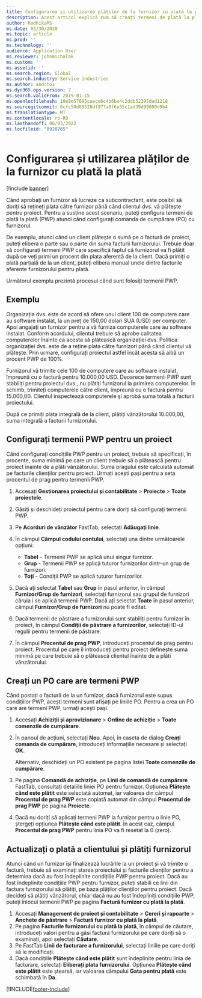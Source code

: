 ```yaml
---
title: Configurarea și utilizarea plăților de la furnizor cu plată la plată
description: Acest articol explică cum să creați termeni de plată la plată (PWP), astfel încât să puteți elibera plăți parțiale de la furnizor, pe baza plăților clienților.
author: RadhikaRS
ms.date: 03/30/2020
ms.topic: article
ms.prod: ''
ms.technology: ''
audience: Application User
ms.reviewer: johnmichalak
ms.custom: ''
ms.assetid: ''
ms.search.region: Global
ms.search.industry: Service industries
ms.author: andchoi
ms.dyn365.ops.version: 7
ms.search.validFrom: 2019-01-15
ms.openlocfilehash: 10e8e57695caece6c4b6ba4c2ddb52395dad1218
ms.sourcegitcommit: 6cfc50d89528df977a8f6a55c1ad39d99800d9b4
ms.translationtype: MT
ms.contentlocale: ro-RO
ms.lasthandoff: 06/03/2022
ms.locfileid: "8920765"
---
```

# <a name="set-up-and-use-pay-when-paid-vendor-payments"></a>Configurarea și utilizarea plăților de la furnizor cu plată la plată

[!include [banner](../includes/banner.md)]

Când aprobați un furnizor să lucreze ca subcontractant, este posibil să doriți să rețineți plata către furnizor până când clientul dvs. vă plătește pentru proiect. Pentru a susține acest scenariu, puteți configura termeni de plată la plată (PWP) atunci când configurați comanda de cumpărare (PO) cu furnizorul.

De exemplu, atunci când un client plătește o sumă pe o factură de proiect, puteți elibera o parte sau o parte din suma facturii furnizorului. Trebuie doar să configurați termeni PWP care specifică faptul că furnizorul va fi plătit după ce veți primi un procent din plata aferentă de la client. Dacă primiți o plată parțială de la un client, puteți elibera manual unele dintre facturile aferente furnizorului pentru plată.

Următorul exemplu prezintă procesul când sunt folosiți termenii PWP.

## <a name="example"></a>Exemplu

Organizația dvs. este de acord să ofere unui client 100 de computere care au software instalat, la un preț de 150,00 dolari SUA (USD) per computer. Apoi angajați un furnizor pentru a vă furniza computerele care au software instalat. Conform acordului, clientul trebuie să aprobe calitatea computerelor înainte ca acesta să plătească organizației dvs. Politica organizației dvs. este de a reține plata către furnizori până când clientul vă plătește. Prin urmare, configurați proiectul astfel încât acesta să aibă un procent PWP de 100%.

Furnizorul vă trimite cele 100 de computere care au software instalat, împreună cu o factură pentru 10.000,00 USD. Deoarece termenii PWP sunt stabiliți pentru proiectul dvs., nu plătiți furnizorul la primirea computerelor. În schimb, trimiteți computerele către client, împreună cu o factură pentru 15.000,00. Clientul inspectează computerele și aprobă suma totală a facturii proiectului.

După ce primiți plata integrală de la client, plătiți vânzătorului 10.000,00, suma integrală a facturii furnizorului.

## <a name="set-up-pwp-terms-for-a-project"></a>Configurați termenii PWP pentru un proiect

Când configurați condițiile PWP pentru un proiect, trebuie să specificați, în procente, suma minimă pe care un client trebuie să o plătească pentru proiect înainte de a plăti vânzătorului. Suma pragului este calculată automat pe facturile clienților pentru proiect. Urmați acești pași pentru a seta procentul de prag pentru termenii PWP.

1. Accesați **Gestionarea proiectului și contabilitate** \> **Proiecte** \> **Toate proiectele**.
2. Găsiți și deschideți proiectul pentru care doriți să configurați termenii PWP.
3. Pe **Acorduri de vânzător** FastTab, selectați **Adăugați linie**.
3. În câmpul **Câmpul codului contului**, selectați una dintre următoarele opțiuni:

    - **Tabel** - Termenii PWP se aplică unui singur furnizor.
    - **Grup** - Termenii PWP se aplică tuturor furnizorilor dintr-un grup de furnizori.
    - **Toți** - Condiții PWP se aplică tuturor furnizorilor.

4. Dacă ați selectat **Tabel** sau **Grup** în pasul anterior, în câmpul **Furnizor/Grup de furnizori**, selectați furnizorul sau grupul de furnizori căruia i se aplică termenii PWP. Dacă ați selectat **Toate** în pasul anterior, câmpul **Furnizor/Grup de furnizori** nu poate fi editat.
5. Dacă termenii de păstrare a furnizorului sunt stabiliți pentru furnizor în proiect, în câmpul **Condiții de păstrare a furnizorilor**, selectați ID-ul regulii pentru termenii de păstrare.
6. În câmpul **Procentul de prag PWP**, introduceți procentul de prag pentru proiect. Procentul pe care îl introduceți pentru proiect definește suma minimă pe care trebuie să o plătească clientul înainte de a plăti vânzătorului.

## <a name="create-a-po-that-has-pwp-terms"></a>Creați un PO care are termeni PWP

Când postați o factură de la un furnizor, dacă furnizorul este supus condițiilor PWP, acești termeni sunt afișați pe liniile PO. Pentru a crea un PO care are termeni PWP, urmați acești pași.

1. Accesați **Achiziții și aprovizionare** \> **Ordine de achiziție** \> **Toate comenzile de cumpărare**.
2. În panoul de acțiuni, selectați **Nou**. Apoi, în caseta de dialog **Creați comanda de cumpărare**, introduceți informațiile necesare și selectați **OK**.

    Alternativ, deschideți un PO existent pe pagina listei **Toate comenzile de cumpărare**.

4. Pe pagina **Comandă de achiziție**, pe **Linii de comandă de cumpărare** FastTab, consultați detaliile liniei PO pentru furnizor. Opțiunea **Plătește când este plătit** este selectată automat, iar valoarea din câmpul **Procentul de prag PWP** este copiată automat din câmpul **Procentul de prag PWP** pe pagina **Proiecte**.
6. Dacă nu doriți să aplicați termeni PWP la furnizor pentru o linie PO, ștergeți opțiunea **Plătește când este plătit**. În acest caz, câmpul **Procentul de prag PWP** pentru linia PO va fi resetat la 0 (zero).

## <a name="update-a-customer-payment-and-pay-the-vendor"></a>Actualizați o plată a clientului și plătiți furnizorul

Atunci când un furnizor își finalizează lucrările la un proiect și vă trimite o factură, trebuie să examinați starea proiectului și facturile clienților pentru a determina dacă au fost îndeplinite condițiile PWP pentru proiect. Dacă au fost îndeplinite condițiile PWP pentru furnizor, puteți stabili ce linii din factura furnizorului să plătiți, pe baza plăților clienților pentru proiect. Dacă decideți să plătiți vânzătorul, chiar dacă nu au fost îndepliniți condițiile PWP, puteți înlocui termenii PWP pe pagina **Factură furnizor cu plată la plată**.

1. Accesați **Management de proiect și contabilitate** \> **Cereri și rapoarte** \> **Anchete de păstrare** \> **Factură furnizor cu plată la plată**.
2. Pe pagina **Facturile furnizorului cu plată la plată**, în câmpul de căutare, introduceți valori pentru a găsi factura furnizorului pe care doriți să o examinați, apoi selectați **Căutare**.
3. Pe FastTab **Linii de facturare a furnizorului**, selectați liniile pe care doriți să le modificați.
4. Dacă condițiile **Plătește când este plătit** sunt îndeplinite pentru linia de facturare, selectați **Eliberați plata furnizorului**. Opțiunea **Plătește când este plătit** este ștearsă, iar valoarea câmpului **Gata pentru plată** este schimbată în **Da**.


[!INCLUDE[footer-include](../includes/footer-banner.md)]
